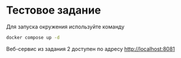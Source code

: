 # Тестовое задание

Для запуска окружения используйте команду 
```bash
docker compose up -d
```
Веб-сервис из задания 2 доступен по адресу
<http://localhost:8081>

